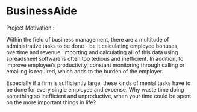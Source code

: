 # BusinessAide

Project Motivation :

Within the field of business management, there are a multitude of administrative tasks to be done - be it calculating employee bonuses, overtime and revenue. Importing and calculating all of this data using spreadsheet software is often too tedious and inefficient. In addition, to improve employee’s productivity, constant monitoring through calling or emailing is required, which adds to the burden of the employer.

Especially if a firm is sufficiently large, these kinds of menial tasks have to be done for every single employee and expense. Why waste time doing something so inefficient and unproductive, when your time could be spent on the more important things in life?
